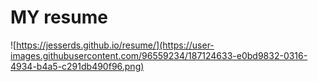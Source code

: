 # MY resume

![https://jesserds.github.io/resume/](https://user-images.githubusercontent.com/96559234/187124633-e0bd9832-0316-4934-b4a5-c291db490f96.png)
